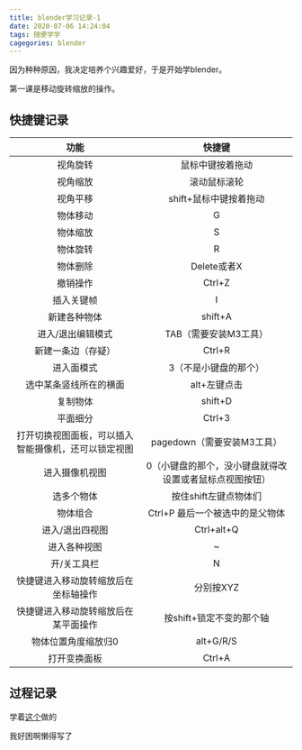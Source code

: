```yaml
---
title: blender学习记录-1
date: 2020-07-06 14:24:04
tags: 随便学学
cagegories: blender
---
```


因为种种原因，我决定培养个兴趣爱好，于是开始学blender。

<!--more-->

第一课是移动旋转缩放的操作。

## 快捷键记录

|          功能          |         快捷键         |
| :--------------------: | :--------------------: |
|        视角旋转        |    鼠标中键按着拖动    |
|        视角缩放        |      滚动鼠标滚轮      |
|        视角平移        | shift+鼠标中键按着拖动 |
|        物体移动        |           G            |
|        物体缩放        |           S            |
|        物体旋转        |           R            |
|        物体删除        |      Delete或者X       |
|        撤销操作        |         Ctrl+Z         |
|       插入关键帧       |           I            |
|      新建各种物体      |        shift+A         |
|   进入/退出编辑模式    |          TAB（需要安装M3工具）          |
|   新建一条边（存疑）   |         Ctrl+R         |
|       进入面模式       | 3（不是小键盘的那个）  |
| 选中某条竖线所在的横面 |      alt+左键点击      |
|        复制物体        |        shift+D         |
| 平面细分 | Ctrl+3 |
| 打开切换视图面板，可以插入智能摄像机，还可以锁定视图 | pagedown（需要安装M3工具） |
| 进入摄像机视图 | 0（小键盘的那个，没小键盘就得改设置或者鼠标点视图按钮） |
| 选多个物体 | 按住shift左键点物体们 |
| 物体组合 | Ctrl+P 最后一个被选中的是父物体 |
| 进入/退出四视图 | Ctrl+alt+Q |
| 进入各种视图 | ~ |
| 开/关工具栏 | N |
| 快捷键进入移动旋转缩放后在坐标轴操作 | 分别按XYZ |
| 快捷键进入移动旋转缩放后在某平面操作 | 按shift+锁定不变的那个轴 |
| 物体位置角度缩放归0 | alt+G/R/S |
| 打开变换面板 | Ctrl+A |

## 过程记录

学着[这个](https://www.bilibili.com/video/BV1T4411N7GE?p=5)做的

我好困啊懒得写了